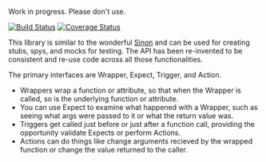 Work in progress. Please don't use.

[![Build Status](https://travis-ci.org/apowers313/candy-wrapper.svg?branch=master)](https://travis-ci.org/apowers313/candy-wrapper)
[![Coverage Status](https://coveralls.io/repos/github/apowers313/candy-wrapper/badge.svg?branch=master)](https://coveralls.io/github/apowers313/candy-wrapper?branch=master)

<!-- [![Sauce Test Status](https://saucelabs.com/browser-matrix/apowers313.svg)](https://saucelabs.com/u/apowers313) -->

This library is similar to the wonderful [Sinon](http://sinonjs.org/) and can be used for creating stubs, spys, and mocks for testing. The API has been re-invented to be consistent and re-use code across all those functionalities.

The primary interfaces are Wrapper, Expect, Trigger, and Action.
* Wrappers wrap a function or attribute, so that when the Wrapper is called, so is the underlying function or attribute.
* You can use Expect to examine what happened with a Wrapper, such as seeing what args were passed to it or what the return value was.
* Triggers get called just before or just after a function call, providing the opportunity validate Expects or perform Actions.
* Actions can do things like change arguments recieved by the wrapped function or change the value returned to the caller.